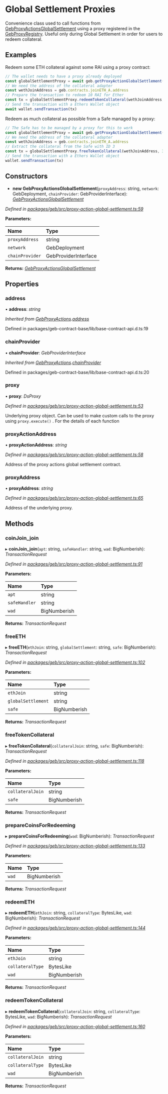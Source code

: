 # Global Settlement Proxies

Convenience class used to call functions from [GebProxyActionsGlobalSettlement](https://github.com/reflexer-labs/geb-proxy-actions/blob/master/src/GebProxyActions.sol) using a proxy registered in the [GebProxyRegistry](https://github.com/reflexer-labs/geb-proxy-registry/blob/master/src/GebProxyRegistry.sol). Useful only during Global Settlement in order for users to redeem collateral.

## Examples

Redeem some ETH collateral against some RAI using a proxy contract:

```typescript
// The wallet needs to have a proxy already deployed
const globalSettlementProxy = await geb.getProxyActionGlobalSettlement(wallet.address)
// We need the address of the collateral adapter
const wethJoinAddress = geb.contracts.joinETH_A.address
// Prepare the transaction to redeem 10 RAI for Ether
const tx = globalSettlementProxy.redeemTokenCollateral(wethJoinAddress, ETH_A, WAD.mul(10))
// Send the transaction with a Ethers Wallet object
await wallet.sendTransaction(tx)
```

Redeem as much collateral as possible from a Safe managed by a proxy:

```typescript
// The Safe has to be managed by a proxy for this to work
const globalSettlementProxy = await geb.getProxyActionGlobalSettlement(wallet.address)
// We need the address of the collateral adapter
const wethJoinAddress = geb.contracts.joinETH_A.address
// Extract the collateral from the Safe with ID 3
const tx = globalSettlementProxy.freeTokenCollateral(wethJoinAddress, 3)
// Send the transaction with a Ethers Wallet object
wallet.sendTransaction(tx)
```

## Constructors

+ **new GebProxyActionsGlobalSettlement**\(`proxyAddress`: string, `network`: GebDeployment, `chainProvider`: GebProviderInterface\): [_GebProxyActionsGlobalSettlement_](geb-js-global-settlement-proxies.md)

_Defined in_ [_packages/geb/src/proxy-action-global-settlement.ts:59_](https://github.com/reflexer-labs/geb.js/blob/198bcb4/packages/geb/src/proxy-action-global-settlement.ts#L59)

**Parameters:**

| Name | Type |
| :--- | :--- |
| `proxyAddress` | string |
| `network` | GebDeployment |
| `chainProvider` | GebProviderInterface |

**Returns:** [_GebProxyActionsGlobalSettlement_](geb-js-global-settlement-proxies.md)

## Properties

### address

• **address**: _string_

_Inherited from_ [_GebProxyActions_](geb-js-proxy-actions.md)_._[_address_](geb-js-proxy-actions.md#address)

Defined in packages/geb-contract-base/lib/base-contract-api.d.ts:19

### chainProvider

• **chainProvider**: _GebProviderInterface_

_Inherited from_ [_GebProxyActions_](geb-js-proxy-actions.md)_._[_chainProvider_](geb-js-proxy-actions.md#chainprovider)

Defined in packages/geb-contract-base/lib/base-contract-api.d.ts:20

### proxy

• **proxy**: _DsProxy_

_Defined in_ [_packages/geb/src/proxy-action-global-settlement.ts:53_](https://github.com/reflexer-labs/geb.js/blob/198bcb4/packages/geb/src/proxy-action-global-settlement.ts#L53)

Underlying proxy object. Can be used to make custom calls to the proxy using `proxy.execute()` . For the details of each function

### proxyActionAddress

• **proxyActionAddress**: _string_

_Defined in_ [_packages/geb/src/proxy-action-global-settlement.ts:58_](https://github.com/reflexer-labs/geb.js/blob/198bcb4/packages/geb/src/proxy-action-global-settlement.ts#L58)

Address of the proxy actions global settlement contract.

### proxyAddress

• **proxyAddress**: _string_

_Defined in_ [_packages/geb/src/proxy-action-global-settlement.ts:65_](https://github.com/reflexer-labs/geb.js/blob/198bcb4/packages/geb/src/proxy-action-global-settlement.ts#L65)

Address of the underlying proxy.

## Methods

### coinJoin\_join

▸ **coinJoin\_join**\(`apt`: string, `safeHandler`: string, `wad`: BigNumberish\): _TransactionRequest_

_Defined in_ [_packages/geb/src/proxy-action-global-settlement.ts:91_](https://github.com/reflexer-labs/geb.js/blob/198bcb4/packages/geb/src/proxy-action-global-settlement.ts#L91)

**Parameters:**

| Name | Type |
| :--- | :--- |
| `apt` | string |
| `safeHandler` | string |
| `wad` | BigNumberish |

**Returns:** _TransactionRequest_

### freeETH

▸ **freeETH**\(`ethJoin`: string, `globalSettlement`: string, `safe`: BigNumberish\): _TransactionRequest_

_Defined in_ [_packages/geb/src/proxy-action-global-settlement.ts:102_](https://github.com/reflexer-labs/geb.js/blob/198bcb4/packages/geb/src/proxy-action-global-settlement.ts#L102)

**Parameters:**

| Name | Type |
| :--- | :--- |
| `ethJoin` | string |
| `globalSettlement` | string |
| `safe` | BigNumberish |

**Returns:** _TransactionRequest_

### freeTokenCollateral

▸ **freeTokenCollateral**\(`collateralJoin`: string, `safe`: BigNumberish\): _TransactionRequest_

_Defined in_ [_packages/geb/src/proxy-action-global-settlement.ts:118_](https://github.com/reflexer-labs/geb.js/blob/198bcb4/packages/geb/src/proxy-action-global-settlement.ts#L118)

**Parameters:**

| Name | Type |
| :--- | :--- |
| `collateralJoin` | string |
| `safe` | BigNumberish |

**Returns:** _TransactionRequest_

### prepareCoinsForRedeeming

▸ **prepareCoinsForRedeeming**\(`wad`: BigNumberish\): _TransactionRequest_

_Defined in_ [_packages/geb/src/proxy-action-global-settlement.ts:133_](https://github.com/reflexer-labs/geb.js/blob/198bcb4/packages/geb/src/proxy-action-global-settlement.ts#L133)

**Parameters:**

| Name | Type |
| :--- | :--- |
| `wad` | BigNumberish |

**Returns:** _TransactionRequest_

### redeemETH

▸ **redeemETH**\(`ethJoin`: string, `collateralType`: BytesLike, `wad`: BigNumberish\): _TransactionRequest_

_Defined in_ [_packages/geb/src/proxy-action-global-settlement.ts:144_](https://github.com/reflexer-labs/geb.js/blob/198bcb4/packages/geb/src/proxy-action-global-settlement.ts#L144)

**Parameters:**

| Name | Type |
| :--- | :--- |
| `ethJoin` | string |
| `collateralType` | BytesLike |
| `wad` | BigNumberish |

**Returns:** _TransactionRequest_

### redeemTokenCollateral

▸ **redeemTokenCollateral**\(`collateralJoin`: string, `collateralType`: BytesLike, `wad`: BigNumberish\): _TransactionRequest_

_Defined in_ [_packages/geb/src/proxy-action-global-settlement.ts:160_](https://github.com/reflexer-labs/geb.js/blob/198bcb4/packages/geb/src/proxy-action-global-settlement.ts#L160)

**Parameters:**

| Name | Type |
| :--- | :--- |
| `collateralJoin` | string |
| `collateralType` | BytesLike |
| `wad` | BigNumberish |

**Returns:** _TransactionRequest_

